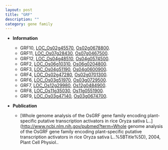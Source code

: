 ```yaml
---
layout: post
title: "GRF"
description: ""
category: gene family
---
```


* **Information**  
    + GRF10, [LOC_Os02g45570](http://rice.plantbiology.msu.edu/cgi-bin/ORF_infopage.cgi?orf=LOC_Os02g45570), [Os02g0678800](http://rapdb.dna.affrc.go.jp/viewer/gbrowse_details/irgsp1?name=Os02g0678800).
    + GRF11, [LOC_Os07g28430](http://rice.plantbiology.msu.edu/cgi-bin/ORF_infopage.cgi?orf=LOC_Os07g28430), [Os07g0467500](http://rapdb.dna.affrc.go.jp/viewer/gbrowse_details/irgsp1?name=Os07g0467500).
    + GRF12, [LOC_Os04g48510](http://rice.plantbiology.msu.edu/cgi-bin/ORF_infopage.cgi?orf=LOC_Os04g48510), [Os04g0574500](http://rapdb.dna.affrc.go.jp/viewer/gbrowse_details/irgsp1?name=Os04g0574500).
    + GRF2, [LOC_Os06g10310](http://rice.plantbiology.msu.edu/cgi-bin/ORF_infopage.cgi?orf=LOC_Os06g10310), [Os06g0204800](http://rapdb.dna.affrc.go.jp/viewer/gbrowse_details/irgsp1?name=Os06g0204800).
    + GRF3, [LOC_Os04g51190](http://rice.plantbiology.msu.edu/cgi-bin/ORF_infopage.cgi?orf=LOC_Os04g51190), [Os04g0600900](http://rapdb.dna.affrc.go.jp/viewer/gbrowse_details/irgsp1?name=Os04g0600900).
    + GRF4, [LOC_Os02g47280](http://rice.plantbiology.msu.edu/cgi-bin/ORF_infopage.cgi?orf=LOC_Os02g47280), [Os02g0701300](http://rapdb.dna.affrc.go.jp/viewer/gbrowse_details/irgsp1?name=Os02g0701300).
    + GRF6, [LOC_Os03g51970](http://rice.plantbiology.msu.edu/cgi-bin/ORF_infopage.cgi?orf=LOC_Os03g51970), [Os03g0729500](http://rapdb.dna.affrc.go.jp/viewer/gbrowse_details/irgsp1?name=Os03g0729500).
    + GRF7, [LOC_Os12g29980](http://rice.plantbiology.msu.edu/cgi-bin/ORF_infopage.cgi?orf=LOC_Os12g29980), [Os12g0484900](http://rapdb.dna.affrc.go.jp/viewer/gbrowse_details/irgsp1?name=Os12g0484900).
    + GRF8, [LOC_Os11g35030](http://rice.plantbiology.msu.edu/cgi-bin/ORF_infopage.cgi?orf=LOC_Os11g35030), [Os11g0551900](http://rapdb.dna.affrc.go.jp/viewer/gbrowse_details/irgsp1?name=Os11g0551900).
    + GRF9, [LOC_Os03g47140](http://rice.plantbiology.msu.edu/cgi-bin/ORF_infopage.cgi?orf=LOC_Os03g47140), [Os03g0674700](http://rapdb.dna.affrc.go.jp/viewer/gbrowse_details/irgsp1?name=Os03g0674700).

* **Publication**  
    + [Whole genome analysis of the OsGRF gene family encoding plant-specific putative transcription activators in rice Oryza sativa L..](http://www.ncbi.nlm.nih.gov/pubmed?term=Whole genome analysis of the OsGRF gene family encoding plant-specific putative transcription activators in rice Oryza sativa L..%5BTitle%5D), 2004, Plant Cell Physiol..


